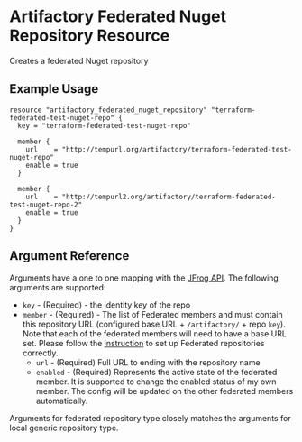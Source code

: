 # Artifactory Federated Nuget Repository Resource

Creates a federated Nuget repository

## Example Usage

```hcl
resource "artifactory_federated_nuget_repository" "terraform-federated-test-nuget-repo" {
  key = "terraform-federated-test-nuget-repo"

  member {
    url    = "http://tempurl.org/artifactory/terraform-federated-test-nuget-repo"
    enable = true
  }

  member {
    url    = "http://tempurl2.org/artifactory/terraform-federated-test-nuget-repo-2"
    enable = true
  }
}
```

## Argument Reference

Arguments have a one to one mapping with the [JFrog API](https://www.jfrog.com/confluence/display/JFROG/Repository+Configuration+JSON#RepositoryConfigurationJSON-FederatedRepository). The following arguments are supported:

* `key` - (Required) - the identity key of the repo
* `member` - (Required) - The list of Federated members and must contain this repository URL (configured base URL + `/artifactory/` + repo `key`). Note that each of the federated members will need to have a base URL set. Please follow the [instruction](https://www.jfrog.com/confluence/display/JFROG/Working+with+Federated+Repositories#WorkingwithFederatedRepositories-SettingUpaFederatedRepository) to set up Federated repositories correctly.
    * `url` - (Required) Full URL to ending with the repository name
    * `enabled` - (Required) Represents the active state of the federated member. It is supported to change the enabled status of my own member. The config will be updated on the other federated members automatically.

Arguments for federated repository type closely matches the arguments for local generic repository type.
